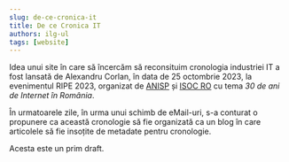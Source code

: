 ```yaml
---
slug: de-ce-cronica-it
title: De ce Cronica IT
authors: ilg-ul
tags: [website]
---
```


Idea unui site în care să încercăm să reconsituim cronologia industriei IT
a fost lansată
de Alexandru Corlan, în data de 25 octombrie 2023, la evenimentul RIPE 2023,
organizat de [ANISP](https://anisp.ro/) și [ISOC RO](https://www.internetsociety.ro/)
cu tema _30 de ani de Internet în România_.

În urmatoarele zile, în urma unui schimb de eMail-uri, s-a conturat o propunere
ca această cronologie să fie organizată ca un blog în care articolele să fie
insoțite de metadate pentru cronologie.

Acesta este un prim draft.
